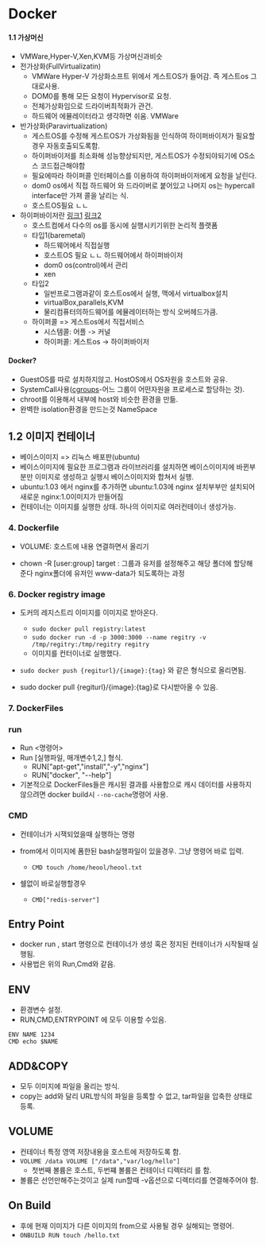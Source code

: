 # Docker

#### 1.1 가상머신

- VMWare,Hyper-V,Xen,KVM등 가상머신과비슷
- 전가상화(FullVirtualizatin)
  - VMWare Hyper-V 가상화소프트 위에서 게스트OS가 들어감. 즉 게스트os 그대로사용.
  - DOM0를 통해 모든 요청이 Hypervisor로 요청.
  - 전체가상화임으로 드라이버최적화가 관건.
  - 하드웨어 에뮬레이터라고 생각하면 쉬움. VMWare
- 반가상화(Paravirtualization)
  - 게스트OS를 수정해 게스트OS가 가상화됨을 인식하여 하이퍼바이저가 필요할 경우 자동호출되도록함. 
  - 하이퍼바이저를 최소화해 성능향상되지만, 게스트OS가 수정되야되기에 OS소스 코드접근해야함
  - 필요에따라 하이퍼콜 인터페이스를 이용하여 하이퍼바이저에게 요청을 날린다.
  - dom0 os에서 직접 하드웨어 와 드라이버로 붙어있고 나머지 os는 hypercall interface만 가져 콜을 날리는 식.
  - 호스트OS필요 ㄴㄴ
- 하이퍼바이저란 [링크1](https://m.blog.naver.com/PostView.nhn?blogId=jkssleeky&logNo=220766390227&proxyReferer=https%3A%2F%2Fwww.google.co.kr%2F) [링크2](http://nitw.tistory.com/179)
  - 호스트컴에서 다수의 os를 동시에 실행시키기위한 논리적 플랫폼
  - 타입1(baremetal)
    - 하드웨어에서 직접실행
    - 호스트OS 필요 ㄴㄴ 하드웨어에서 하이퍼바이저 
    - dom0 os(control)에서 관리
    - xen
  - 타입2
    - 일반프로그램과같이 호스트os에서 실행, 맥에서 virtualbox설치
    - virtualBox,parallels,KVM
    - 물리컴퓨터의하드웨어를 에뮬레이터하는 방식 오버헤드가큼.
  - 하이퍼콜 => 게스트os에서  직접서비스
    - 시스템콜: 어플 -> 커널
    - 하이퍼콜: 게스트os -> 하이퍼바이저

#### Docker?

- GuestOS를 따로 설치하지않고. HostOS에서 OS자원을 호스트와 공유. 
- SystemCall사용([cgroups](https://access.redhat.com/documentation/ko-kr/red_hat_enterprise_linux/6/html/resource_management_guide/ch01)-어느 그룹이 어떤자원을 프로세스로 할당하는 것).
- chroot를 이용해서 내부에 host와 비슷한 환경을 만듦.
- 완벽한 isolation환경을 만드는것 NameSpace



## 1.2 이미지 컨테이너

- 베이스이미지 => 리눅스 배포판(ubuntu)
- 베이스이미지에 필요한 프로그램과 라이브러리를 설치하면 베이스이미지에 바뀐부분만 이미지로 생성하고 실행시 베이스이미지와 합쳐서 실행.
- ubuntu:1.03 에서 nginx를 추가하면 ubuntu:1.03에 nginx 설치부부만 설치되어 새로운 nginx:1.0이미지가 만들어짐
- 컨테이너는 이미지를 실행한 상태. 하나의 이미지로 여러컨테이너 생성가능.



### 4. Dockerfile

* VOLUME: 호스트에 내용 연결하면서 올리기

* chown -R [user:group] target : 그룹과 유저를 설정해주고 해당 폴더에 할당해준다 nginx폴더에  유저인 www-data가 되도록하는 과정



### 6. Docker registry image

* 도커의  레지스트리 이미지를 이미지로 받아온다.
  * `sudo docker pull registry:latest`
  * `sudo docker run -d -p 3000:3000 --name regitry -v /tmp/regitry:/tmp/regitry regitry`
  * 이미지를 컨터이너로 실행했다.

* `sudo docker push {regiturl}/{image}:{tag}` 와 같은 형식으로 올리면됨.

* sudo docker pull {regiturl}/{image}:{tag}로 다시받아올 수 있음.





### 7. DockerFiles

### run

* Run <명령어>  
* Run [실행파일, 매개변수1,2,] 형식.
  * RUN["apt-get","install","-y","nginx"]
  * RUN["docker", "--help"] 
* 기본적으로 DockerFiles들은 캐시된 결과를 사용함으로 캐시 데이터를 사용하지 않으려면 docker build시 `--no-cache`명령어 사용.



### CMD

* 컨테이너가 시잭되었을때 실행하는 명령

* from에서 이미지에 폼한된 bash실행파일이 있을경우. 그냥 명령어 바로 입력.

  * `CMD touch /home/heool/heool.txt`

* 쉘없이 바로실행할경우

  - `CMD["redis-server"]`



## Entry Point

* docker run , start 명령으로 컨테이너가 생성 혹은 정지된 컨테이너가 시작될때 실행됨. 
* 사용법은 위의 Run,Cmd와 같음.



## ENV

* 환경변수 설정. 
* RUN,CMD,ENTRYPOINT 에 모두 이용할 수있음.

```shell
ENV NAME 1234
CMD echo $NAME
```



## ADD&COPY

* 모두 이미지에 파일을 올리는 방식.
* copy는 add와 달리 URL방식의 파일을 등록할 수 없고, tar파일을 압축한 상태로 등록.





## VOLUME

* 컨테이너 특정 영역 저장내용을 호스트에 저장하도록 함.
* `VOLUME /data VOLUME ["/data","var/log/hello"]` 
  * 첫번째 볼륨은 호스트, 두번쨰 볼륨은 컨테이너 디렉터리 를 함.
* 볼륨은 선언만해주는것이고 실제 run할때 -v옵션으로 디렉터리를 연결해주어야 함.





##  On Build

* 후에 현재 이미지가 다른 이미지의 from으로 사용될 경우 실해되는 명령어.
* `ONBUILD RUN touch /hello.txt`